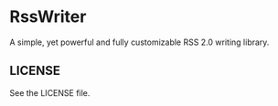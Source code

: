 # RssWriter

A simple, yet powerful and fully customizable RSS 2.0 writing library.

## LICENSE

See the LICENSE file.
